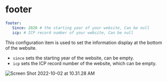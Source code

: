 # footer

```yaml
footer:
   Since: 2020 # the starting year of your website, Can be null
   icp: # ICP record number of your website, Can be null
```

This configuration item is used to set the information display at the bottom of the website.

- `since` sets the starting year of the website, can be empty.
- `icp` sets the ICP record number of the website, which can be empty.

![Screen Shot 2022-10-02 at 10.31.28 AM](https://evan.beee.top/img/Screen%20Shot%202022-10-02%20at%2010.31.28%20AM.png)
